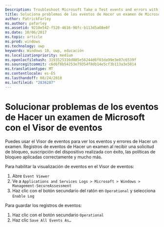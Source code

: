 ```yaml
---
Description: Troubleshoot Microsoft Take a Test events and errors with the event viewer.
title: Soluciona problemas de los eventos de Hacer un examen de Microsoft con el Visor de eventos.
author: PatrickFarley
ms.author: pafarley
ms.assetid: 9218e542-f520-4616-98fc-b113d5a08e0f
ms.date: 10/06/2017
ms.topic: article
ms.prod: windows
ms.technology: uwp
keywords: Windows 10, uwp, educación
ms.localizationpriority: medium
ms.openlocfilehash: 3193525316d085e56244d6f03da99e3e07c6539f
ms.sourcegitcommit: c6d6f8b54253e79354f8db14e5cf3b113a3e5014
ms.translationtype: MT
ms.contentlocale: es-ES
ms.lasthandoff: 08/24/2018
ms.locfileid: "2836287"
---
```

# <a name="troubleshoot-microsoft-take-a-test-with-the-event-viewer"></a>Solucionar problemas de los eventos de Hacer un examen de Microsoft con el Visor de eventos

Puedes usar el Visor de eventos para ver los eventos y errores de Hacer un examen. Registros de eventos de Hacer un examen al recibir una solicitud de bloqueo, suscripción del dispositivo realizada con éxito, las políticas de bloqueo aplicadas correctamente y mucho más.

Para habilitar la visualización de eventos en el Visor de eventos:
1. Abre `Event Viewer`
2. Ve a  `Applications and Services Logs > Microsoft > Windows > Management-SecureAssessment`
3. Haz clic con el botón secundario del ratón en `Operational` y selecciona `Enable Log`

Para guardar los registros de eventos:
1. Haz clic con el botón secundario `Operational`
2. Haz clic `Save All Events As…`
